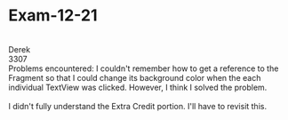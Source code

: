 # Exam-12-21
<br>Derek
<br>3307
<br>Problems encountered: I couldn't remember how to get a reference to the Fragment so that I could change its background color when the each individual TextView was clicked. However, I think I solved the problem.
<br>
<br>
I didn't fully understand the Extra Credit portion. I'll have to revisit this.
